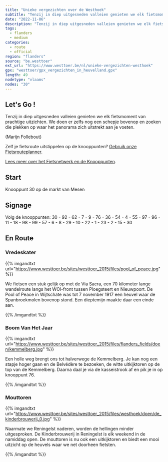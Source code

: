 ```yaml
---
title: "Unieke vergezichten over de Westhoek"
subtitle: "Tenzij in diep uitgesneden valleien genieten we elk fietsmoment van prachtige uitzichten"
date: "2022-11-06"
description: "Tenzij in diep uitgesneden valleien genieten we elk fietsmoment van prachtige uitzichten" 
tags:
  - flanders
  - medium
categories: 
  - route
  - official
region: "flanders"
source: "be.westtoer"
ext_url: "https://www.westtoer.be/nl/unieke-vergezichten-westhoek"
gpx: "westtoer/gpx_vergezichten_in_heuvelland.gpx"
length: 49
nodetype: "vlaams"
nodes: "30"
---
```


## Let's Go !

Tenzij in diep uitgesneden valleien genieten we elk fietsmoment van prachtige uitzichten. We doen er zelfs nog een schepje bovenop en zoeken die plekken op waar het panorama zich uitstrekt aan je voeten.

(Marijn Follebout)

Zelf je fietsroute uitstippelen op de knooppunten? [Gebruik onze Fietsrouteplanner](http://www.westtoer.be/nl/fietsrouteplanner).

[Lees meer over het Fietsnetwerk en de Knooppunten](http://www.westtoer.be/nl/inspiratie/fietsnetwerk).

## Start 

Knooppunt 30 op de markt van Mesen

## Signage

Volg de knooppunten: 30 - 92 - 62 - 7 - 9 - 76 - 36 - 54 - 4 - 55 - 97 - 96 - 11 - 18 - 98 - 99 - 57 - 6 - 8 - 29 - 10 - 22 - 1 - 23 - 2 - 15 - 30

## En Route

### Vredeskater

{{% imgandtxt url="https://www.westtoer.be/sites/westtoer_2015/files/pool_of_peace.jpg" %}}

We fietsen een stuk gelijk op met de Via Sacra, een 70 kilometer lange wandelroute langs het WOI-front tussen Ploegsteert en Nieuwpoort. De Pool of Peace in Wijtschate was tot 7 november 1917 een heuvel waar de Spanbroekmolen bovenop stond. Een dieptemijn maakte daar een einde aan.

{{% /imgandtxt %}}

### Boom Van Het Jaar

{{% imgandtxt url="https://www.westtoer.be/sites/westtoer_2015/files/flanders_fields/doen/kemmelberg.jpg" %}}

Een holle weg brengt ons tot halverwege de Kemmelberg. Je kan nog een stapje hoger gaan en de Belvédère te bezoeken, de witte uitkijktoren op de top van de Kemmelberg. Daarna daal je via de kasseistrook af en pik je in op knooppunt 76.

{{% /imgandtxt %}}

### Mouttoren

{{% imgandtxt url="https://www.westtoer.be/sites/westtoer_2015/files/westhoek/doen/de_kinderbrouwerij_0.jpg" %}}

Naarmate we Reningelst naderen, worden de hellingen minder uitgesproken. De Kinderbrouwerij in Reningelst is elk weekend in de namiddag open. De mouttoren is nu ook een uitkijktoren en biedt een mooi uitzicht op de heuvels waar we net doorheen fietsten.

{{% /imgandtxt %}}